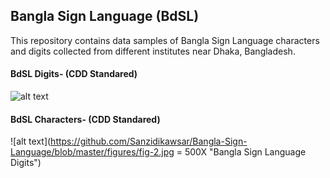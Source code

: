 ## Bangla Sign Language (BdSL)
This repository contains data samples of Bangla Sign Language characters and digits collected from different institutes near Dhaka, Bangladesh.

#### BdSL Digits- (CDD Standared)
![alt text](https://github.com/Sanzidikawsar/Bangla-Sign-Language/blob/master/figures/fig-1.jpg "Bangla Sign Language Digits")

#### BdSL Characters- (CDD Standared)
![alt text](https://github.com/Sanzidikawsar/Bangla-Sign-Language/blob/master/figures/fig-2.jpg = 500X "Bangla Sign Language Digits")
